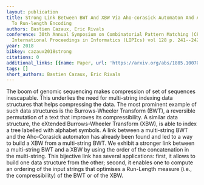 ```yaml
---
layout: publication
title: Strong Link Between BWT And XBW Via Aho-corasick Automaton And Applications
  To Run-length Encoding
authors: Bastien Cazaux, Eric Rivals
conference: 30th Annual Symposium on Combinatorial Pattern Matching (CPM 2019) Leibniz
  International Proceedings in Informatics (LIPIcs) vol 128 p. 241--2420 2019
year: 2018
bibkey: cazaux2018strong
citations: 0
additional_links: [{name: Paper, url: 'https://arxiv.org/abs/1805.10070'}]
tags: []
short_authors: Bastien Cazaux, Eric Rivals
---
```

The boom of genomic sequencing makes compression of set of sequences
inescapable. This underlies the need for multi-string indexing data structures
that helps compressing the data. The most prominent example of such data
structures is the Burrows-Wheeler Transform (BWT), a reversible permutation of
a text that improves its compressibility. A similar data structure, the
eXtended Burrows-Wheeler Transform (XBW), is able to index a tree labelled with
alphabet symbols. A link between a multi-string BWT and the Aho-Corasick
automaton has already been found and led to a way to build a XBW from a
multi-string BWT. We exhibit a stronger link between a multi-string BWT and a
XBW by using the order of the concatenation in the multi-string. This bijective
link has several applications: first, it allows to build one data structure
from the other; second, it enables one to compute an ordering of the input
strings that optimises a Run-Length measure (i.e., the compressibility) of the
BWT or of the XBW.